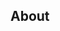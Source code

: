 ## About

<!--
Founded in 2010, Cogentia supports pharmaceutical and healthcare companies in getting their products to market and ensuring patient uptake.

Our teams work on projects which range from gauging the potential of early discoveries through to adjusting the pricing of mature products. Based in Cambridge, we are recognised as one of the UK's leading market access consultancies, handling projects across all major therapeutic areas in markets throughout the world. We work for established pharmaceutical, device and diagnostic companies as well as biotechs, start-ups and investors working on products throughout their lifecycles.

Clients can trust us to partner with them in bringing new innovations to market and enabling patient access, on long term as well as ad-hoc projects.

With a strong combination of public sector, industry and consulting experience we are able to deliver genuine insights across multiple stakeholder perspectives ensuring that our clients get both the highest quality research and the know-how to make it count.
-->
